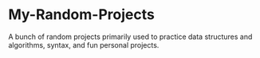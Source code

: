 # My-Random-Projects
A bunch of random projects primarily used to practice data structures and algorithms, syntax, and fun personal projects.

